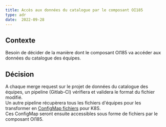 ```yaml
---
title: Accès aux données du catalogue par le composant OI185
type: adr
date:  2022-09-28
---
```

## Contexte

Besoin de décider de la manière dont le composant OI185 va accéder aux données du catalogue des équipes.

## Décision

A chaque merge request sur le projet de données du catalogue des équipes, un pipeline (Gitlab-CI) vérifiera et validera le format du fichier modifié.   
Un autre pipeline récupèrera tous les fichiers d'équipes pour les transformer en [ConfigMap fichiers](https://kubernetes.io/docs/concepts/configuration/configmap/#using-configmaps-as-files-from-a-pod) pour K8S.  
Ces ConfigMap seront ensuite accessibles sous forme de fichiers par le composant OI185.
